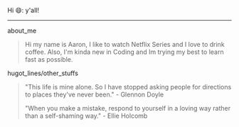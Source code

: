 Hi 😄: y'all!
***
about_me
>  Hi my name is Aaron, I like to watch Netflix Series and I love to drink coffee. Also, I'm kinda new in Coding and Im trying my best to learn fast as possible.

hugot_lines/other_stuffs
> "This life is mine alone. So I have stopped asking people for directions to places they've never been." - Glennon Doyle
> 
>"When you make a mistake, respond to yourself in a loving way rather than a self-shaming way." - Ellie Holcomb

